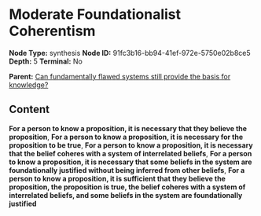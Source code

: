 # Moderate Foundationalist Coherentism

**Node Type:** synthesis
**Node ID:** 91fc3b16-bb94-41ef-972e-5750e02b8ce5
**Depth:** 5
**Terminal:** No

**Parent:** [Can fundamentally flawed systems still provide the basis for knowledge?](can-fundamentally-flawed-systems-still-provide-the-basis-for-knowledge-antithesis-fb1e7fef-58d9-4f1e-a562-5fa728114817.md)

## Content

**For a person to know a proposition, it is necessary that they believe the proposition**, **For a person to know a proposition, it is necessary for the proposition to be true**, **For a person to know a proposition, it is necessary that the belief coheres with a system of interrelated beliefs**, **For a person to know a proposition, it is necessary that some beliefs in the system are foundationally justified without being inferred from other beliefs**, **For a person to know a proposition, it is sufficient that they believe the proposition, the proposition is true, the belief coheres with a system of interrelated beliefs, and some beliefs in the system are foundationally justified**
